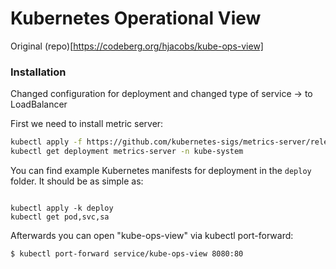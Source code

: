 Kubernetes Operational View
===========================

Original (repo)[https://codeberg.org/hjacobs/kube-ops-view]

### Installation

Changed configuration for deployment and changed type of service -> to LoadBalancer

First we need to install metric server:

```bash
kubectl apply -f https://github.com/kubernetes-sigs/metrics-server/releases/latest/download/components.yaml
kubectl get deployment metrics-server -n kube-system
```

You can find example Kubernetes manifests for deployment in the `deploy`
folder. It should be as simple as:

``` {.sourceCode .bash}

kubectl apply -k deploy 
kubectl get pod,svc,sa
```

Afterwards you can open \"kube-ops-view\" via kubectl port-forward:

``` {.sourceCode .bash}
$ kubectl port-forward service/kube-ops-view 8080:80
```

